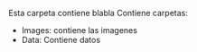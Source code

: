 Esta carpeta contiene blabla
Contiene carpetas:
 
 * Images: contiene las imagenes
 * Data: Contiene datos